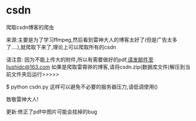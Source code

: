 # csdn
爬取csdn博客的爬虫


来源:主要是为了学习ffmpeg,然后看到雷神大人的博客太好了(但是广告太多了....),就爬取下来了,理论上可以爬取所有的csdn

请注意:
因为不能上传大的附件,所以有需要做好的pdf,请发邮件至liushidc@163.com
如果是爬取雷霄骅的博客,请将csdn.zip(数据库文件)解压到当前文件夹后运行>>>>>

$ python csdn.py
这样可以避免不必要的服务器压力,请低调使用()

致敬雷神大人!


更新:修正了pdf中图片可能会挂掉的bug